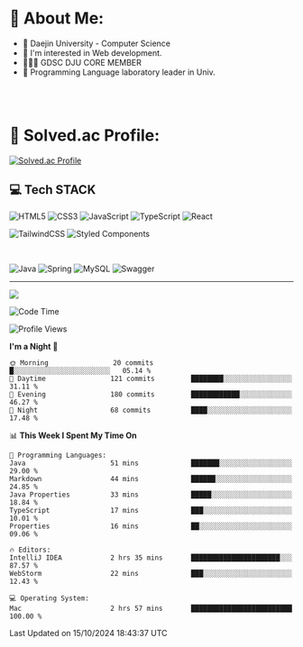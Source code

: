 # 💫 About Me:

<ul>
 <li> 🏫 Daejin University - Computer Science </li>
 <li> 👀 I'm interested in Web development.</li>
 <li> 🧑🏻‍💻 GDSC DJU CORE MEMBER </li>
 <li> 🧪 Programming Language laboratory leader in Univ. </li>
</ul>


<br>





<br>

# 💯 Solved.ac Profile: 
[![Solved.ac Profile](http://mazassumnida.wtf/api/v2/generate_badge?boj=jieunsse)](https://solved.ac/jieunsse/)
<br>


## 💻 Tech STACK


![HTML5](https://img.shields.io/badge/html5-%23E34F26.svg?style=for-the-badge&logo=html5&logoColor=white)
![CSS3](https://img.shields.io/badge/css3-%231572B6.svg?style=for-the-badge&logo=css3&logoColor=white)
![JavaScript](https://img.shields.io/badge/javascript-%23323330.svg?style=for-the-badge&logo=javascript&logoColor=%23F7DF1E)
![TypeScript](https://img.shields.io/badge/typescript-%23007ACC.svg?style=for-the-badge&logo=typescript&logoColor=white)
![React](https://img.shields.io/badge/react-%2320232a.svg?style=for-the-badge&logo=react&logoColor=%2361DAFB)

![TailwindCSS](https://img.shields.io/badge/tailwindcss-%2338B2AC.svg?style=for-the-badge&logo=tailwind-css&logoColor=white)
![Styled Components](https://img.shields.io/badge/styled--components-DB7093?style=for-the-badge&logo=styled-components&logoColor=white)

<br/>



![Java](	https://img.shields.io/badge/Java-ED8B00?style=for-the-badge&logo=openjdk&logoColor=white)
![Spring](https://img.shields.io/badge/Spring-6DB33F?style=for-the-badge&logo=spring&logoColor=white)
![MySQL](https://img.shields.io/badge/mysql-4479A1.svg?style=for-the-badge&logo=mysql&logoColor=white)
![Swagger](https://img.shields.io/badge/-Swagger-%23Clojure?style=for-the-badge&logo=swagger&logoColor=white)





---

[![](https://visitcount.itsvg.in/api?id=Jayden&label=Profile%20Views&color=3&icon=7&pretty=true)](https://visitcount.itsvg.in)


<!-- Proudly created with GPRM ( https://gprm.itsvg.in ) -->


<!--START_SECTION:waka-->
![Code Time](http://img.shields.io/badge/Code%20Time-510%20hrs%2048%20mins-blue)

![Profile Views](http://img.shields.io/badge/Profile%20Views-21-blue)

**I'm a Night 🦉** 

```text
🌞 Morning                20 commits          █░░░░░░░░░░░░░░░░░░░░░░░░   05.14 % 
🌆 Daytime                121 commits         ████████░░░░░░░░░░░░░░░░░   31.11 % 
🌃 Evening                180 commits         ████████████░░░░░░░░░░░░░   46.27 % 
🌙 Night                  68 commits          ████░░░░░░░░░░░░░░░░░░░░░   17.48 % 
```


📊 **This Week I Spent My Time On** 

```text
💬 Programming Languages: 
Java                     51 mins             ███████░░░░░░░░░░░░░░░░░░   29.00 % 
Markdown                 44 mins             ██████░░░░░░░░░░░░░░░░░░░   24.85 % 
Java Properties          33 mins             █████░░░░░░░░░░░░░░░░░░░░   18.84 % 
TypeScript               17 mins             ███░░░░░░░░░░░░░░░░░░░░░░   10.01 % 
Properties               16 mins             ██░░░░░░░░░░░░░░░░░░░░░░░   09.06 % 

🔥 Editors: 
IntelliJ IDEA            2 hrs 35 mins       ██████████████████████░░░   87.57 % 
WebStorm                 22 mins             ███░░░░░░░░░░░░░░░░░░░░░░   12.43 % 

💻 Operating System: 
Mac                      2 hrs 57 mins       █████████████████████████   100.00 % 
```


 Last Updated on 15/10/2024 18:43:37 UTC
<!--END_SECTION:waka-->
